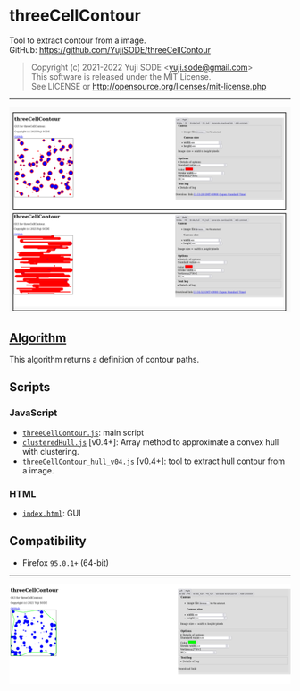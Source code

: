 # threeCellContour
Tool to extract contour from a image.  
GitHub: https://github.com/YujiSODE/threeCellContour  
>Copyright (c) 2021-2022 Yuji SODE \<yuji.sode@gmail.com\>  
>This software is released under the MIT License.  
>See LICENSE or http://opensource.org/licenses/mit-license.php  
______
<img width=800 src='3CC_sample01_v03_20220109Stroke_Fill.png' alt='3CC_sample01_v03_20220109Stroke_Fill.png'>

## [Algorithm](algorithm.md)
This algorithm returns a definition of contour paths.

## Scripts
### JavaScript
- [`threeCellContour.js`](threeCellContour.js): main script
- [`clusteredHull.js`](clusteredHull.js) [v0.4+]: Array method to approximate a convex hull with clustering.
- [`threeCellContour_hull_v04.js`](threeCellContour_hull_v04.js) [v0.4+]: tool to extract hull contour from a image.

### HTML
- [`index.html`](index.html): GUI

## Compatibility
- Firefox `95.0.1+` (64-bit)

______
<img width=800 src='SShot_3CC_v04Test20220127_02.png' alt='SShot_3CC_v04Test20220127_02'>

